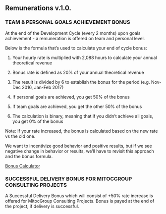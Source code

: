 **Remunerations v.1.0.**
---------------------------

### **TEAM & PERSONAL GOALS ACHIEVEMENT BONUS**

At the end of the Development Cycle (every 2 months) upon goals
achievement - a remuneration is offered on team and personal level.

Below is the formula that’s used to calculate your end of cycle bonus:

1.  Your hourly rate is multiplied with 2,088 hours to calculate your
    annual theoretical revenue

2.  Bonus rate is defined as 20% of your annual theoretical revenue

3.  The result is divided by 6 to establish the bonus for the period
    (e.g. Nov-Dec 2016, Jan-Feb 2017)

4.  If personal goals are achieved, you get 50% of the bonus

5.  If team goals are achieved, you get the other 50% of the bonus

6.  The calculation is binary, meaning that if you didn’t achieve all
    goals, you get 0% of the bonus

Note: If your rate increased, the bonus is calculated based on the new
rate vs the old one.

We want to incentivize good behavior and positive results, but if we see
negative change in behavior or results, we’ll have to revisit this
approach and the bonus formula.


[Bonus Calculator](http://bonus-calculator.s3-website.eu-central-1.amazonaws.com/)

### **SUCCESSFUL DELIVERY BONUS FOR MITOCGROUP CONSULTING PROJECTS**

A Successful Delivery Bonus which will consist of +50% rate increase is offered for MitocGroup Consulting Projects.
Bonus is payed at the end of the project, if delivery is successful.
